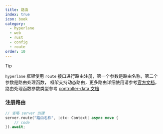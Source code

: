 ```yaml
---
title: 路由
index: true
icon: book
category:
  - hyperlane
  - web
  - rust
  - config
  - route
order: 10
---
```


<Share colorful />

> [!tip]
>
> `hyperlane` 框架使用 `route` 接口进行路由注册，第一个参数是路由名称，第二个参数是路由处理函数，
> 框架支持动态路由，更多路由详细使用请参考[官方文档](../usage-introduction/route.md)，
> 路由处理函数参数类型参考 [controller-data 文档](../type/controller-data.md)

### 注册路由

```rust
// 省略 server 创建
server.route("路由名称", |ctx: Context| async move {
    // code
}).await;
```

<Bottom />
